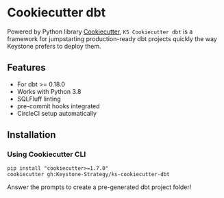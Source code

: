 # Cookiecutter dbt

Powered by Python library [Cookiecutter](https://cookiecutter.readthedocs.io/en/stable/), `KS Cookiecutter dbt` is a framework for jumpstarting production-ready dbt projects quickly the way Keystone prefers to deploy them.

## Features

* For dbt >= 0.18.0
* Works with Python 3.8
* SQLFluff linting
* pre-commit hooks integrated
* CircleCI setup automatically

## Installation

### Using Cookiecutter CLI

```
pip install "cookiecutter>=1.7.0"
cookiecutter gh:Keystone-Strategy/ks-cookiecutter-dbt
```

Answer the prompts to create a pre-generated dbt project folder!
